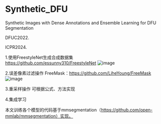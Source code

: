 # Synthetic_DFU
Synthetic Images with Dense Annotations and Ensemble Learning for DFU Segmentation

DFUC2022.

ICPR2024.

1.使用FreestyleNet生成合成数据集
https://github.com/essunny310/FreestyleNet
![image](https://github.com/user-attachments/assets/e3bb14eb-7e4c-48e9-b901-9c86aef701ab)

2.误差像素过滤操作
FreeMask：https://github.com/LiheYoung/FreeMask
![image](https://github.com/user-attachments/assets/b179b1cd-efd8-46a8-805f-c2a24b36fe11)

3.重采样操作
可根据公式、方法实现

4.集成学习

本文训练各个模型的代码基于mmsegmentation（https://github.com/open-mmlab/mmsegmentation）实现。



